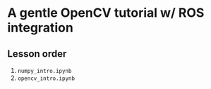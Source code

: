 # A gentle OpenCV tutorial w/ ROS integration

## Lesson order
1. ``numpy_intro.ipynb``
2. ``opencv_intro.ipynb``

